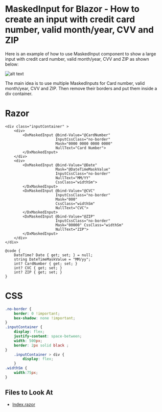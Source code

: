 <!--
A repository template for creating new examples.
-->

# MaskedInput for Blazor - How to create an input with credit card number, valid month/year, CVV and ZIP

Here is an example of how to use MaskedInput component to show a large input with credit card number, valid month/year, CVV and ZIP as shown below:

![alt text](https://github.com/dlvaleroso98/How-to-create-MaskedInput-with-credit-card-number-valid-month-year-CVV-and-ZIP/blob/21.2.3%2B/Clipboard-File-1.png)

The main idea is to use multiple MaskedInputs for Card number, valid month/year, CVV and ZIP. Then remove their borders and put them inside a div container.

# Razor

```razor
<div class="inputContainer" >
    <div>
        <DxMaskedInput @bind-Value="@CardNumber"
                       InputCssClass="no-border"
                       Mask="0000 0000 0000 0000"
                       NullText="Card Number">
        </DxMaskedInput>
    </div>
    <div>
        <DxMaskedInput @bind-Value="@Date"
                       Mask="@DateTimeMaskValue"
                       InputCssClass="no-border"
                       NullText="MM/YY"
                       CssClass="widthSm">
        </DxMaskedInput>
        <DxMaskedInput @bind-Value="@CVC"
                       InputCssClass="no-border"
                       Mask="000" 
                       CssClass="widthSm"
                       NullText="CVC">
        </DxMaskedInput>
        <DxMaskedInput @bind-Value="@ZIP"
                       InputCssClass="no-border"
                       Mask="00000" CssClass="widthSm"
                       NullText="ZIP">
        </DxMaskedInput>
    </div>
</div>

@code {
    DateTime? Date { get; set; } = null;
    string DateTimeMaskValue = "MM/yy";
    int? CardNumber { get; set; }
    int? CVC { get; set; }
    int? ZIP { get; set; }
}
```
# CSS

```css
.no-border {
    border: 0 !important;
    box-shadow: none !important; 
}
.inputContainer {
    display: flex;
    justify-content: space-between;
    width: 500px;
    border: 2px solid black ;
}
    .inputContainer > div {
        display: flex;
    }
.widthSm {
    width:75px;
}
```

<!-- default file list -->

## Files to Look At

- [Index.razor](./CS/BlazorServerApp/Pages/Index.razor)

<!-- default file list end -->

<!--

## Documentation

- link
- link
- ...

## More Examples

- link
- link
- ...

-->
